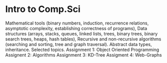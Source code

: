 # Intro to Comp.Sci
Mathematical tools (binary numbers, induction, recurrence relations, asymptotic complexity, establishing correctness of programs), Data structures (arrays, stacks, queues, linked lists, trees, binary trees, binary search trees, heaps, hash tables), Recursive and non-recursive algorithms (searching and sorting, tree and graph traversal). Abstract data types, inheritance. Selected topics.
Assignment 1: Object Oriented Programming
Assignent 2: Algorithms
Assignment 3: KD-Tree
Assigment 4: Web-Graphs
